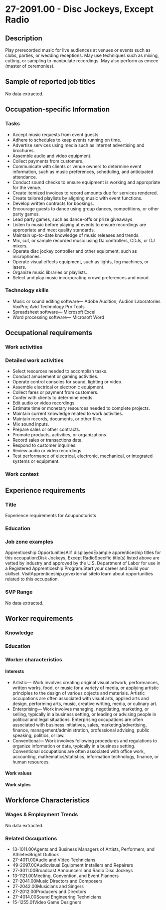# 27-2091.00 - Disc Jockeys, Except Radio

## Description
Play prerecorded music for live audiences at venues or events such as clubs, parties, or wedding receptions. May use techniques such as mixing, cutting, or sampling to manipulate recordings. May also perform as emcee (master of ceremonies).

## Sample of reported job titles
No data extracted.

## Occupation-specific Information
### Tasks
- Accept music requests from event guests.
- Adhere to schedules to keep events running on time.
- Advertise services using media such as internet advertising and brochures.
- Assemble audio and video equipment.
- Collect payments from customers.
- Communicate with clients or venue owners to determine event information, such as music preferences, scheduling, and anticipated attendance.
- Conduct sound checks to ensure equipment is working and appropriate for the venue.
- Create itemized invoices to record amounts due for services rendered.
- Create tailored playlists by aligning music with event functions.
- Develop written contracts for bookings.
- Encourage guests to dance using group dances, competitions, or other party games.
- Lead party games, such as dance-offs or prize giveaways.
- Listen to music before playing at events to ensure recordings are appropriate and meet quality standards.
- Maintain up-to-date knowledge of music releases and trends.
- Mix, cut, or sample recorded music using DJ controllers, CDJs, or DJ mixers.
- Operate disc jockey controller and other equipment, such as microphones.
- Operate visual effects equipment, such as lights, fog machines, or lasers.
- Organize music libraries or playlists.
- Select and play music incorporating crowd preferences and mood.

### Technology skills
- Music or sound editing software— Adobe Audition; Audion Laboratories VoxPro; Avid Technology Pro Tools
- Spreadsheet software— Microsoft Excel
- Word processing software— Microsoft Word

## Occupational requirements
### Work activities


### Detailed work activities
- Select resources needed to accomplish tasks.
- Conduct amusement or gaming activities.
- Operate control consoles for sound, lighting or video.
- Assemble electrical or electronic equipment.
- Collect fares or payment from customers.
- Confer with clients to determine needs.
- Edit audio or video recordings.
- Estimate time or monetary resources needed to complete projects.
- Maintain current knowledge related to work activities.
- Maintain records, documents, or other files.
- Mix sound inputs.
- Prepare sales or other contracts.
- Promote products, activities, or organizations.
- Record sales or transactions data.
- Respond to customer inquiries.
- Review audio or video recordings.
- Test performance of electrical, electronic, mechanical, or integrated systems or equipment.

### Work context


## Experience requirements
### Title
Experience requirements for Acupuncturists

### Education


### Job zone examples
Apprenticeship OpportunitiesAll1 displayedExample apprenticeship titles for this occupation:Disk Jockeys, Except RadioSpecific title(s) listed above are vetted by industry and approved by the U.S. Department of Labor for use in a Registered Apprenticeship Program.Start your career and build your skillset. VisitApprenticeship.govexternal siteto learn about opportunities related to this occupation.

### SVP Range
No data extracted.

## Worker requirements
### Knowledge


### Education


### Worker characteristics
#### Interests
- Artistic— Work involves creating original visual artwork, performances, written works, food, or music for a variety of media, or applying artistic principles to the design of various objects and materials. Artistic occupations are often associated with visual arts, applied arts and design, performing arts, music, creative writing, media, or culinary art.
- Enterprising— Work involves managing, negotiating, marketing, or selling, typically in a business setting, or leading or advising people in political and legal situations. Enterprising occupations are often associated with business initiatives, sales, marketing/advertising, finance, management/administration, professional advising, public speaking, politics, or law.
- Conventional— Work involves following procedures and regulations to organize information or data, typically in a business setting. Conventional occupations are often associated with office work, accounting, mathematics/statistics, information technology, finance, or human resources.

#### Work values


#### Work styles


## Workforce Characteristics
### Wages & Employment Trends
No data extracted.

### Related Occupations
- 13-1011.00Agents and Business Managers of Artists, Performers, and AthletesBright Outlook
- 27-4011.00Audio and Video Technicians
- 49-2097.00Audiovisual Equipment Installers and Repairers
- 27-3011.00Broadcast Announcers and Radio Disc Jockeys
- 13-1121.00Meeting, Convention, and Event Planners
- 27-2041.00Music Directors and Composers
- 27-2042.00Musicians and Singers
- 27-2012.00Producers and Directors
- 27-4014.00Sound Engineering Technicians
- 15-1255.01Video Game Designers